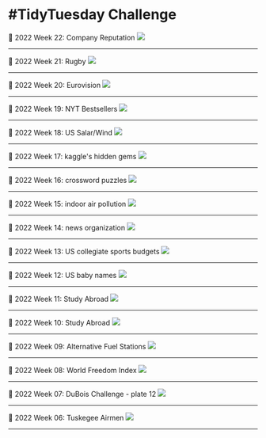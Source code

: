 # #TidyTuesday Challenge 

📸 2022 Week 22: Company Reputation
![](Week_22/2022_22_reputation.png)
________________________________________________
📸 2022 Week 21: Rugby
![](Week_21/2022_21_rugby.png)
________________________________________________
📸 2022 Week 20: Eurovision 
![](Week_20/2022_20_eurovision.png)
________________________________________________
📸 2022 Week 19: NYT Bestsellers
![](Week_19/2022_19_nyt_titles.png)
________________________________________________
📸 2022 Week 18: US Salar/Wind
![](Week_18/2022_18_capacity.png)
________________________________________________
📸 2022 Week 17: kaggle's hidden gems
![](Week_17/2022_17_hidden_gems.png)
________________________________________________
📸 2022 Week 16: crossword puzzles
![](Week_16/2022_16_big_dave.png)
________________________________________________
📸 2022 Week 15: indoor air pollution
![](Week_15/2022_15_indoor_pollution.png)
________________________________________________
📸 2022 Week 14: news organization
![](Week_14/2022_14_news_orgs.png)
________________________________________________
📸 2022 Week 13: US collegiate sports budgets
![](Week_13/2022_13_collegiate_sports_budgets.png)
________________________________________________
📸 2022 Week 12: US baby names
![](Week_12/2022_12_baby_names.png)
________________________________________________
📸 2022 Week 11: Study Abroad
![](Week_11/2022_11_cran_bioc_vignattes.png)
________________________________________________
📸 2022 Week 10: Study Abroad
![](Week_10/2022_10_erasmus.png)
________________________________________________
📸 2022 Week 09: Alternative Fuel Stations
![](Week_09/2022_09_alternative_fuel_stations.png)
________________________________________________
📸 2022 Week 08: World Freedom Index
![](Week_08/2022_08_world_freedom_index.png)
________________________________________________
📸 2022 Week 07: DuBois Challenge - plate 12
![](Week_07/2022_07_duboischallenge_plate12.png)
________________________________________________
📸 2022 Week 06: Tuskegee Airmen
![](Week_06/2022_06_airmen.png)
________________________________________________
